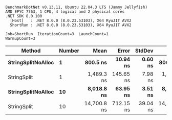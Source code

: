 ```

BenchmarkDotNet v0.13.11, Ubuntu 22.04.3 LTS (Jammy Jellyfish)
AMD EPYC 7763, 1 CPU, 4 logical and 2 physical cores
.NET SDK 8.0.100
  [Host]   : .NET 8.0.0 (8.0.23.53103), X64 RyuJIT AVX2
  ShortRun : .NET 8.0.0 (8.0.23.53103), X64 RyuJIT AVX2

Job=ShortRun  IterationCount=3  LaunchCount=1  
WarmupCount=3  

```
| Method             | Number | Mean        | Error     | StdDev   | Min         | Max         | Gen0   | Allocated |
|------------------- |------- |------------:|----------:|---------:|------------:|------------:|-------:|----------:|
| **StringSplitNoAlloc** | **1**      |    **800.5 ns** |  **10.94 ns** |  **0.60 ns** |    **800.0 ns** |    **801.1 ns** |      **-** |         **-** |
| StringSplit        | 1      |  1,489.3 ns | 145.65 ns |  7.98 ns |  1,481.4 ns |  1,497.4 ns | 0.0381 |    3208 B |
| **StringSplitNoAlloc** | **10**     |  **8,018.8 ns** |  **63.95 ns** |  **3.51 ns** |  **8,015.1 ns** |  **8,022.1 ns** |      **-** |         **-** |
| StringSplit        | 10     | 14,700.8 ns | 712.15 ns | 39.04 ns | 14,657.4 ns | 14,732.9 ns | 0.3815 |   32080 B |
